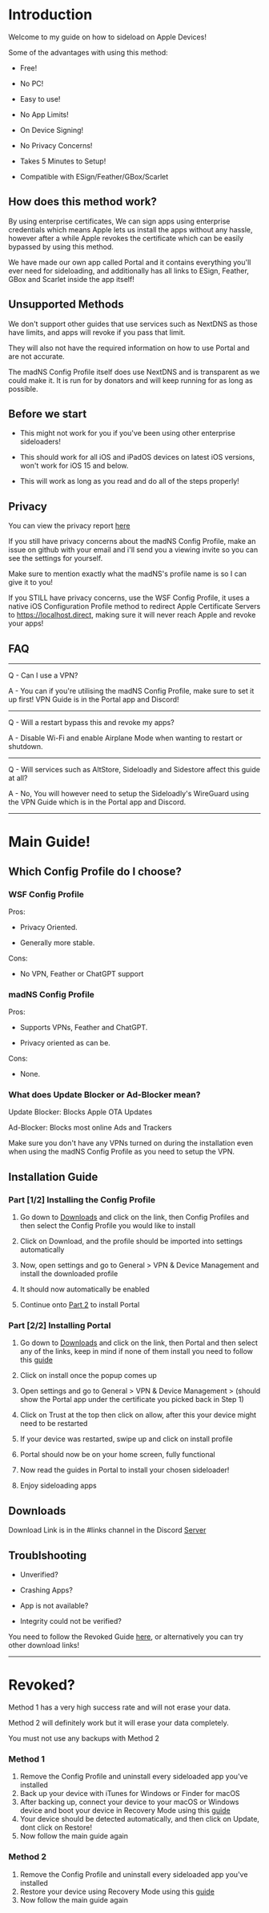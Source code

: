 # Introduction

Welcome to my guide on how to sideload on Apple Devices!

Some of the advantages with using this method:

- Free!

- No PC!

- Easy to use!

- No App Limits!

- On Device Signing!

- No Privacy Concerns!

- Takes 5 Minutes to Setup!

- Compatible with ESign/Feather/GBox/Scarlet

## How does this method work?

By using enterprise certificates, We can sign apps using enterprise credentials which means Apple lets us install the apps without any hassle, however after a while Apple revokes the certificate which can be easily bypassed by using this method.

We have made our own app called Portal and it contains everything you'll ever need for sideloading, and additionally has all links to ESign, Feather, GBox and Scarlet inside the app itself!

## Unsupported Methods

We don't support other guides that use services such as NextDNS as those have limits, and apps will revoke if you pass that limit.

They will also not have the required information on how to use Portal and are not accurate.

The madNS Config Profile itself does use NextDNS and is transparent as we could make it. It is run for by donators and will keep running for as long as possible.

## Before we start

- This might not work for you if you've been using other enterprise sideloaders!

- This should work for all iOS and iPadOS devices on latest iOS versions, won't work for iOS 15 and below.

- This will work as long as you read and do all of the steps properly!


## Privacy

You can view the privacy report [here](https://nch.pl/s/rKBAY59pNcX5bpJ/download?path=%2F&files=maDNS%20Config%20Profile%20Privacy%20Report.pdf&downloadStartSecret=5en4k2r6yuv)

If you still have privacy concerns about the madNS Config Profile, make an issue on github with your email and i'll send you a viewing invite so you can see the settings for yourself.

Make sure to mention exactly what the madNS's profile name is so I can give it to you!

If you STILL have privacy concerns, use the WSF Config Profile, it uses a native iOS Configuration Profile method to redirect Apple Certificate Servers to https://localhost.direct, making sure it will never reach Apple and revoke your apps!

## FAQ

---

Q - Can I use a VPN?

A - You can if you're utilising the madNS Config Profile, make sure to set it up first! VPN Guide is in the Portal app and Discord!

---

Q - Will a restart bypass this and revoke my apps?

A - Disable Wi-Fi and enable Airplane Mode when wanting to restart or shutdown.

---

Q - Will services such as AltStore, Sideloadly and Sidestore affect this guide at all?

A - No, You will however need to setup the Sideloadly's WireGuard using the VPN Guide which is in the Portal app and Discord.

---

# Main Guide!

## Which Config Profile do I choose?

### WSF Config Profile

Pros:

- Privacy Oriented.

- Generally more stable.

Cons:

- No VPN, Feather or ChatGPT support


### madNS Config Profile

Pros:

- Supports VPNs, Feather and ChatGPT.

- Privacy oriented as can be.

Cons:

- None.

### What does Update Blocker or Ad-Blocker mean?

Update Blocker: Blocks Apple OTA Updates

Ad-Blocker: Blocks most online Ads and Trackers

Make sure you don't have any VPNs turned on during the installation even when using the madNS Config Profile as you need to setup the VPN.

## Installation Guide

### Part [1/2] Installing the Config Profile

1. Go down to [Downloads](#downloads) and click on the link, then Config Profiles and then select the Config Profile you would like to install

2. Click on Download, and the profile should be imported into settings automatically
  
3. Now, open settings and go to General > VPN & Device Management and install the downloaded profile

4. It should now automatically be enabled
  
5. Continue onto [Part 2](#part-22-installing-portal) to install Portal

### Part [2/2] Installing Portal

1. Go down to [Downloads](#downloads) and click on the link, then Portal and then select any of the links, keep in mind if none of them install you need to follow this [guide](#revoked)
  
2. Click on install once the popup comes up

3. Open settings and go to General > VPN & Device Management > (should show the Portal app under the certificate you picked back in Step 1)

4. Click on Trust at the top then click on allow, after this your device might need to be restarted

5. If your device was restarted, swipe up and click on install profile

6. Portal should now be on your home screen, fully functional

7. Now read the guides in Portal to install your chosen sideloader!

8. Enjoy sideloading apps

## Downloads

Download Link is in the #links channel in the Discord [Server](https://discord.gg/kwvwkCBhxT)

## Troublshooting

- Unverified?

- Crashing Apps? 

- App is not available? 

- Integrity could not be verified? 

You need to follow the Revoked Guide [here](#revoked), or alternatively you can try other download links!

---

# Revoked?

Method 1 has a very high success rate and will not erase your data.

Method 2 will definitely work but it will erase your data completely.

You must not use any backups with Method 2

### Method 1

1. Remove the Config Profile and uninstall every sideloaded app you've installed
2. Back up your device with iTunes for Windows or Finder for macOS
3. After backing up, connect your device to your macOS or Windows device and boot your device in Recovery Mode using this [guide](https://support.apple.com/en-au/118106)
5. Your device should be detected automatically, and then click on Update, dont click on Restore!
6. Now follow the main guide again

### Method 2

1. Remove the Config Profile and uninstall every sideloaded app you've installed
2. Restore your device using Recovery Mode using this [guide](https://support.apple.com/en-au/118106)
3. Now follow the main guide again


